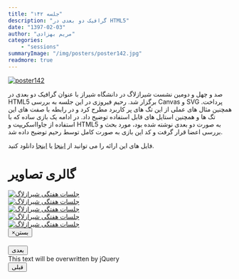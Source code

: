 ```yaml
---
title: "جلسه ۱۴۲"
description: "گرافیک دو بعدی در HTML5"
date: "1397-02-03"
author: "مریم بهزادی"
categories:
    - "sessions"
summaryImage: "/img/posters/poster142.jpg"
readmore: true
---
```

[![poster142](../../img/posters/poster142.jpg)](../../img/poster142.jpg)

صد و چهل و دومین نشست شیرازلاگ در دانشگاه شیراز با عنوان گرافیک دو بعدی در HTML5 برگزار شد. رحیم فیروزی در این جلسه به بررسی Canvas و SVG پرداخت. همچنین مثال های عملی از این تگ های پر کاربرد مطرح کرد و در رابطه با صفت های این تگ ها و همچنین استایل های قابل استفاده توضیح داد. در ادامه یک بازی ساده که با استفاده از جاوااسکریپت و HTML5 به صورت دو بعدی نوشته شده بود، مورد بحث و بررسی اعضا قرار گرفت و کد این بازی به صورت کامل توسط رحیم توضیح داده شد.


فایل های این ارائه را می توانید از 
[اینجا](https://gitlab.com/shirazlug/resources/tree/master/presentations/session_142) 
یا
[اینجا](https://www.slideshare.net/ShirazLUG/html-5-97133320) 
دانلود کنید.


<div class="row">
    <div class="col-lg-12">
        <h1 class="page-header">گالری تصاویر</h1>    
        <div class="col-lg-4 col-md-4 col-xs-6 thumb">
            <a class="thumbnail" href="#" data-image-id="" data-toggle="modal" data-title="نشست هفتگی شیرازلاگ با حضور جمعی از دوستان" data-caption="" data-image="../../img/photo_2018-04-23_20-24-12.jpg" data-target="#image-gallery">
                <img class="img-responsive" src="../../img/photo_2018-04-23_20-24-12.jpg" alt="جلسات هفتگی شیرازلاگ">
            </a>
        </div>
        <div class="col-lg-4 col-md-4 col-xs-6 thumb">
            <a class="thumbnail" href="#" data-image-id="" data-toggle="modal" data-title="نشست هفتگی شیرازلاگ با حضور جمعی از دوستان" data-caption="" data-image="../../img/photo_2018-04-23_20-24-18.jpg" data-target="#image-gallery">
                <img class="img-responsive" src="../../img/photo_2018-04-23_20-24-18.jpg" alt="جلسات هفتگی شیرازلاگ">
            </a>
        </div>
        <div class="col-lg-4 col-md-4 col-xs-6 thumb">
            <a class="thumbnail" href="#" data-image-id="" data-toggle="modal" data-title="نشست هفتگی شیرازلاگ با حضور جمعی از دوستان" data-caption="" data-image="../../img/photo_2018-05-30_11-27-06.jpg" data-target="#image-gallery">
                <img class="img-responsive" src="../../img/photo_2018-05-30_11-27-06.jpg" alt="جلسات هفتگی شیرازلاگ">
            </a>
        </div>
        <div class="col-lg-4 col-md-4 col-xs-6 thumb">
            <a class="thumbnail" href="#" data-image-id="" data-toggle="modal" data-title="نشست هفتگی شیرازلاگ با حضور جمعی از دوستان" data-caption="" data-image="../../img/photo_2018-05-30_11-27-10.jpg" data-target="#image-gallery">
                <img class="img-responsive" src="../../img/photo_2018-05-30_11-27-10.jpg" alt="جلسات هفتگی شیرازلاگ">
            </a>
        </div>
        <div class="col-lg-4 col-md-4 col-xs-6 thumb">
            <a class="thumbnail" href="#" data-image-id="" data-toggle="modal" data-title="نشست هفتگی شیرازلاگ با حضور جمعی از دوستان" data-caption="" data-image="../../img/photo_2018-04-23_20-24-17.jpg" data-target="#image-gallery">
                <img class="img-responsive" src="../../img/photo_2018-04-23_20-24-17.jpg" alt="جلسات هفتگی شیرازلاگ">
            </a>
        </div>        
</div>


<div class="modal fade" id="image-gallery" tabindex="-1" role="dialog" aria-labelledby="myModalLabel" aria-hidden="true">
    <div class="modal-dialog">
        <div class="modal-content">
            <div class="modal-header">
                <button type="button" class="close" data-dismiss="modal"><span aria-hidden="true">×</span><span class="sr-only">بستن</span></button>
                <h4 class="modal-title" id="image-gallery-title"></h4>
            </div>
            <div class="modal-body">
                <img id="image-gallery-image" class="img-responsive" src="">
            </div>
            <div class="modal-footer">
                <div class="col-md-2">
                    <button type="button" class="btn btn-primary" id="show-previous-image">بعدی</button>
                </div>
                <div class="col-md-8 text-justify" id="image-gallery-caption">
                    This text will be overwritten by jQuery
                </div>
                <div class="col-md-2">
                    <button type="button" id="show-next-image" class="btn btn-default">قبلی</button>
                </div>
            </div>
        </div>
    </div>
</div>